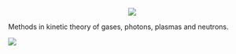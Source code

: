 <p align="center">
  <img src="https://github.com/tbxiao/tbxiao.github.io/blob/master/img/kinetic.gif">
</p>

Methods in kinetic theory of gases, photons, plasmas and neutrons.

![](https://travis-ci.com/vavrines/Kinetic.jl.svg?branch=master)
